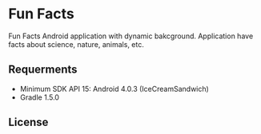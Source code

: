 # Fun Facts

Fun Facts Android application with dynamic bakcground. Application have facts about science, nature, animals, etc.

## Requerments

- Minimum SDK API 15: Android 4.0.3 (IceCreamSandwich)
- Gradle 1.5.0

## License
  
  

